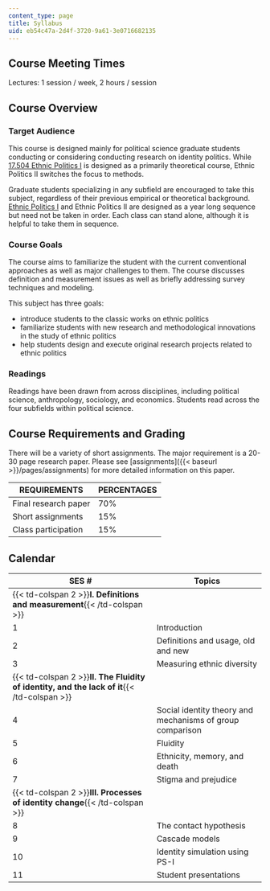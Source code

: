 ```yaml
---
content_type: page
title: Syllabus
uid: eb54c47a-2d4f-3720-9a61-3e0716682135
---
```


Course Meeting Times
--------------------

Lectures: 1 session / week, 2 hours / session

Course Overview
---------------

### Target Audience

This course is designed mainly for political science graduate students conducting or considering conducting research on identity politics. While [17.504 Ethnic Politics I](/courses/17-504-ethnic-politics-i-fall-2003) is designed as a primarily theoretical course, Ethnic Politics II switches the focus to methods.

Graduate students specializing in any subfield are encouraged to take this subject, regardless of their previous empirical or theoretical background. [Ethnic Politics I](/courses/17-504-ethnic-politics-i-fall-2003) and Ethnic Politics II are designed as a year long sequence but need not be taken in order. Each class can stand alone, although it is helpful to take them in sequence.

### Course Goals

The course aims to familiarize the student with the current conventional approaches as well as major challenges to them. The course discusses definition and measurement issues as well as briefly addressing survey techniques and modeling.

This subject has three goals:

*   introduce students to the classic works on ethnic politics
*   familiarize students with new research and methodological innovations in the study of ethnic politics
*   help students design and execute original research projects related to ethnic politics

### Readings

Readings have been drawn from across disciplines, including political science, anthropology, sociology, and economics. Students read across the four subfields within political science.

Course Requirements and Grading
-------------------------------

There will be a variety of short assignments. The major requirement is a 20-30 page research paper. Please see [assignments]({{< baseurl >}}/pages/assignments) for more detailed information on this paper.

| REQUIREMENTS | PERCENTAGES |
| --- | --- |
| Final research paper | 70% |
| Short assignments | 15% |
| Class participation | 15% 

Calendar
--------

| SES # | Topics |
| --- | --- |
| {{< td-colspan 2 >}}**I. Definitions and measurement**{{< /td-colspan >}} ||
| 1 | Introduction |
| 2 | Definitions and usage, old and new |
| 3 | Measuring ethnic diversity |
| {{< td-colspan 2 >}}**II. The Fluidity of identity, and the lack of it**{{< /td-colspan >}} ||
| 4 | Social identity theory and mechanisms of group comparison |
| 5 | Fluidity |
| 6 | Ethnicity, memory, and death |
| 7 | Stigma and prejudice |
| {{< td-colspan 2 >}}**III. Processes of identity change**{{< /td-colspan >}} ||
| 8 | The contact hypothesis |
| 9 | Cascade models |
| 10 | Identity simulation using PS-I |
| 11 | Student presentations